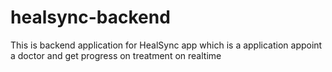 # healsync-backend
This is backend application for HealSync app which is a application appoint a doctor and get progress on treatment on realtime 
